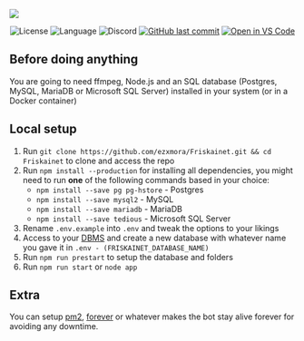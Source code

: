 ![](https://i.imgur.com/XBnWtFG.png)
<p align="center">
  <img alt="License" src="https://img.shields.io/github/license/ezxmora/Friskainet?style=flat-square">
  <img alt="Language" src="https://img.shields.io/badge/Language-Node.js-red?style=flat-square&logo=node.js">
  <img alt="Discord" src="https://img.shields.io/discord/234313904317136906?style=flat-square">
  <a href="https://github.com/ezxmora/Friskainet/commits/main"><img alt="GitHub last commit" src="https://img.shields.io/github/last-commit/ezxmora/Friskainet?style=flat-square"></a>
  <a href="https://open.vscode.dev/ezxmora/Friskainet"><img alt="Open in VS Code" src="https://open.vscode.dev/badges/open-in-vscode.svg"></a>
</p>


## Before doing anything
You are going to need ffmpeg, Node.js and an SQL database (Postgres, MySQL, MariaDB or Microsoft SQL Server) installed in your system (or in a Docker container)
## Local setup
1. Run `git clone https://github.com/ezxmora/Friskainet.git && cd Friskainet` to clone and access the repo
2. Run `npm install --production` for installing all dependencies, you might need to run __one__ of the following commands based in your choice:
   * `npm install --save pg pg-hstore` - Postgres
   * `npm install --save mysql2` - MySQL
   * `npm install --save mariadb` - MariaDB
   * `npm install --save tedious` - Microsoft SQL Server
3. Rename `.env.example` into `.env` and tweak the options to your likings
4. Access to your [DBMS](https://en.wikipedia.org/wiki/Database#Database_management_system) and create a new database with whatever name you gave it in `.env - (FRISKAINET_DATABASE_NAME)`
5. Run `npm run prestart` to setup the database and folders
6. Run `npm run start` or `node app`

## Extra
You can setup [pm2](https://www.npmjs.com/package/pm2), [forever](https://www.npmjs.com/package/forever) or whatever makes the bot stay alive forever for avoiding any downtime.
